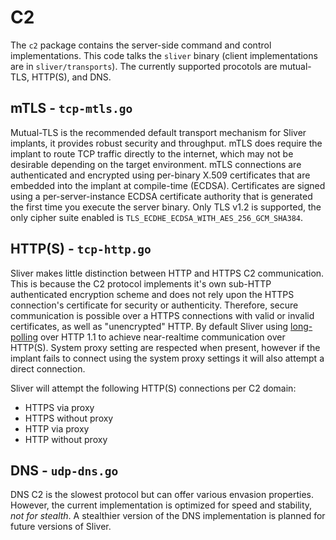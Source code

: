 C2
===

The `c2` package contains the server-side command and control implementations. This code talks the `sliver` binary (client implementations are in `sliver/transports`). The currently supported procotols are mutual-TLS, HTTP(S), and DNS.

## mTLS - `tcp-mtls.go`

Mutual-TLS is the recommended default transport mechanism for Sliver implants, it provides robust security and throughput. mTLS does require the implant to route TCP traffic directly to the internet, which may not be desirable depending on the target environment.  mTLS connections are authenticated and encrypted using per-binary X.509 certificates that are embedded into the implant at compile-time (ECDSA). Certificates are signed using a per-server-instance ECDSA certificate authority that is generated the first time you execute the server binary. Only TLS v1.2 is supported, the only cipher suite enabled is `TLS_ECDHE_ECDSA_WITH_AES_256_GCM_SHA384`.

## HTTP(S) - `tcp-http.go`

Sliver makes little distinction between HTTP and HTTPS C2 communication. This is because the C2 protocol implements it's own sub-HTTP authenticated encryption scheme and does not rely upon the HTTPS connection's certificate for security or authenticity. Therefore, secure communication is possible over a HTTPS connections with valid or invalid certificates, as well as "unencrypted" HTTP. By default Sliver using [long-polling](https://en.wikipedia.org/wiki/Push_technology#Long_polling) over HTTP 1.1 to achieve near-realtime communication over HTTP(S). System proxy setting are respected when present, however if the implant fails to connect using the system proxy settings it will also attempt a direct connection.

Sliver will attempt the following HTTP(S) connections per C2 domain:
 * HTTPS via proxy
 * HTTPS without proxy
 * HTTP via proxy
 * HTTP without proxy

## DNS - `udp-dns.go`

DNS C2 is the slowest protocol but can offer various envasion properties. However, the current implementation is optimized for speed and stability, _not for stealth_. A stealthier version of the DNS implementation is planned for future versions of Sliver.